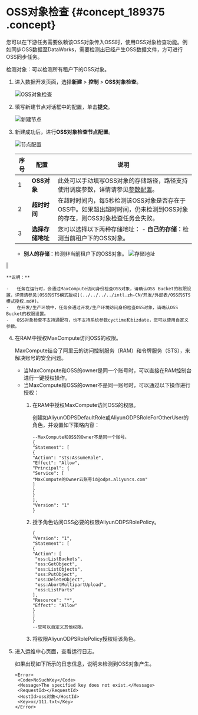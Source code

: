 # OSS对象检查 {#concept_189375 .concept}

您可以在下游任务需要依赖该OSS对象传入OSS时，使用OSS对象检查功能。例如同步OSS数据至DataWorks，需要检测出已经产生OSS数据文件，方可进行OSS同步任务。

检测对象：可以检测所有租户下的OSS对象。

1.  进入数据开发页面，选择**新建** \> **控制** \> **OSS对象检查**。

    ![OSS对象检查](http://static-aliyun-doc.oss-cn-hangzhou.aliyuncs.com/assets/img/163479/156636746845563_zh-CN.png)

2.  填写新建节点对话框中的配置，单击**提交**。

    ![新建节点](http://static-aliyun-doc.oss-cn-hangzhou.aliyuncs.com/assets/img/163479/156636746845564_zh-CN.png)

3.  新建成功后，进行**OSS对象检查节点配置**。

    ![节点配置](http://static-aliyun-doc.oss-cn-hangzhou.aliyuncs.com/assets/img/163479/156636746945565_zh-CN.png)

    |序号|配置|说明|
    |--|--|--|
    |1|**OSS对象**|此处可以手动填写OSS对象的存储路径，路径支持使用调度参数，详情请参见[参数配置](intl.zh-CN/使用指南/数据开发/调度配置/参数配置.md#)。|
    |2|**超时时间**|在超时时间内，每5秒检测该OSS对象是否存在于OSS中。如果超出超时时间，仍未检测到OSS对象的存在，则OSS对象检查任务会失败。|
    |3|**选择存储地址**|您可以选择以下两种存储地址：     -   **自己的存储**：检测当前租户下的OSS对象。
    -   **别人的存储**：检测非当前租户下的OSS对象。
 ![存储地址](http://static-aliyun-doc.oss-cn-hangzhou.aliyuncs.com/assets/img/163479/156636747145573_zh-CN.png)

|

    **说明：** 

    -   任务在运行时，会通过MaxCompute访问身份检查OSS对象，请确认OSS Bucket的权限设置，详情请参见[OSS的STS模式授权](../../../../intl.zh-CN/开发/外部表/OSS的STS模式授权.md#)。
    -   在开发/生产环境中，任务会通过开发/生产环境访问身份检查OSS对象，请确认OSS Bucket的权限设置。
    -   OSS对象检查不支持通配符，也不支持系统参数cyctime和bizdate，您可以使用自定义参数。
4.  在RAM中授权MaxCompute访问OSS的权限。

    MaxCompute结合了阿里云的访问控制服务（RAM）和令牌服务（STS），来解决账号的安全问题。

    -   当MaxCompute和OSS的owner是同一个账号时，可以直接在RAM控制台进行一键授权操作。
    -   当MaxCompute和OSS的owner不是同一账号时，可以通过以下操作进行授权：
        1.  在RAM中授权MaxCompute访问OSS的权限。

            创建如AliyunODPSDefaultRole或AliyunODPSRoleForOtherUser的角色，并设置如下策略内容：

            ``` {#codeblock_bz8_u0p_k8q}
            --MaxCompute和OSS的Owner不是同一个账号。
            {
            "Statement": [
            {
            "Action": "sts:AssumeRole",
            "Effect": "Allow",
            "Principal": {
            "Service": [
            "MaxCompute的Owner云账号id@odps.aliyuncs.com"
            ]
            }
            }
            ],
            "Version": "1"
            }
            ```

        2.  授予角色访问OSS必要的权限AliyunODPSRolePolicy。

            ``` {#codeblock_esn_j5h_7n1}
            {
            "Version": "1",
            "Statement": [
            {
            "Action": [
             "oss:ListBuckets",
             "oss:GetObject",
             "oss:ListObjects",
             "oss:PutObject",
             "oss:DeleteObject",
             "oss:AbortMultipartUpload",
             "oss:ListParts"
            ],
            "Resource": "*",
            "Effect": "Allow"
            }
            ]
            }
            --您可以自定义其他权限。
            ```

        3.  将权限AliyunODPSRolePolicy授权给该角色。
5.  进入运维中心页面，查看运行日志。

    如果出现如下所示的日志信息，说明未检测到OSS对象产生。

    ``` {#codeblock_1oc_uh6_chf}
    <Error>
     <Code>NoSuchKey</Code>
     <Message>The specified key does not exist.</Message>
     <RequestId></RequestId>
     <HostId>oss对象</HostId>
     <Key>xc/111.txt</Key>
    </Error>
    ```


